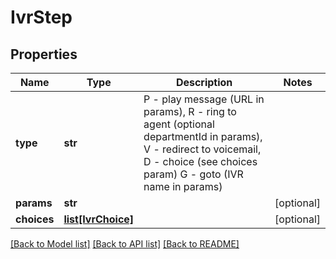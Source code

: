 # IvrStep

## Properties
Name | Type | Description | Notes
------------ | ------------- | ------------- | -------------
**type** | **str** | P - play message (URL in params), R - ring to agent (optional departmentId in params), V - redirect to voicemail, D - choice (see choices param) G - goto (IVR name in params) | 
**params** | **str** |  | [optional] 
**choices** | [**list[IvrChoice]**](IvrChoice.md) |  | [optional] 

[[Back to Model list]](../README.md#documentation-for-models) [[Back to API list]](../README.md#documentation-for-api-endpoints) [[Back to README]](../README.md)


